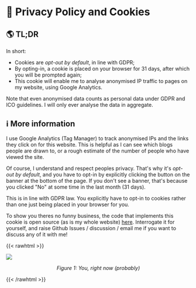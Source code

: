 # 🍪 Privacy Policy and Cookies

## 🌎 TL;DR
In short:
* Cookies are _opt-out by default_, in line with GDPR;
* By opting-in, a cookie is placed on your browser for 31 days, after which you will be prompted again;
* This cookie will enable me to analyse anonymised IP traffic to pages on my website, using Google Analytics.

Note that even anonymised data counts as personal data under GDPR and ICO guidelines. I will only ever analyse the data in aggregate.

## ℹ️ More information

I use Google Analytics (Tag Manager) to track anonymised IPs and the links they click on for this website. This is helpful as I can see which blogs people are drawn to, or a rough estimate of the number of people who have viewed the site.

Of course, I understand and respect peoples privacy. That's why it's _opt-out by default_, and you have to opt-in by explicitly clicking the button on the banner at the bottom of the page. If you don't see a banner, that's because you clicked "No" at some time in the last month (31 days).

This is in line with GDPR law. You explicitly have to opt-in to cookies rather than one just being placed in your browser for you.

To show you theres no funny business, the code that implements this cookie is open source (as is my whole website) [here](https://www.github.com/ryanjenkinson/website). Interrogate it for yourself, and raise Github Issues / discussion / email me if you want to discuss any of it with me!

{{< rawhtml >}}
<div>
  <img src="/cookie_monster.jpeg" alt_text="Cookie Monster Meme" style="display:block;margin:auto;">
  <p style="text-align:center;"> <em>Figure 1: You, right now (probably)</em> </p>
</div>
{{< /rawhtml >}}
